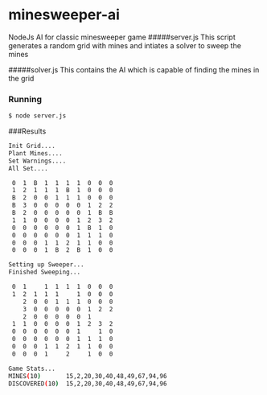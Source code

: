 # minesweeper-ai
NodeJs AI for classic minesweeper game
#####server.js
This script generates a random grid with mines and intiates a solver to sweep the mines

#####solver.js
This contains  the AI which is capable of finding the mines in the grid

### Running
```sh
$ node server.js 
```
###Results
```sh
Init Grid....
Plant Mines....
Set Warnings....
All Set....

 0  1  B  1  1  1  1  0  0  0 
 1  2  1  1  1  B  1  0  0  0 
 B  2  0  0  1  1  1  0  0  0 
 B  3  0  0  0  0  0  1  2  2 
 B  2  0  0  0  0  0  1  B  B 
 1  1  0  0  0  0  1  2  3  2 
 0  0  0  0  0  0  1  B  1  0 
 0  0  0  0  0  0  1  1  1  0 
 0  0  0  1  1  2  1  1  0  0 
 0  0  0  1  B  2  B  1  0  0 

Setting up Sweeper...
Finished Sweeping...

 0  1     1  1  1  1  0  0  0 
 1  2  1  1  1     1  0  0  0 
    2  0  0  1  1  1  0  0  0 
    3  0  0  0  0  0  1  2  2 
    2  0  0  0  0  0  1       
 1  1  0  0  0  0  1  2  3  2 
 0  0  0  0  0  0  1     1  0 
 0  0  0  0  0  0  1  1  1  0 
 0  0  0  1  1  2  1  1  0  0 
 0  0  0  1     2     1  0  0 

Game Stats...
MINES(10)       15,2,20,30,40,48,49,67,94,96
DISCOVERED(10)  15,2,20,30,40,48,49,67,94,96

```
